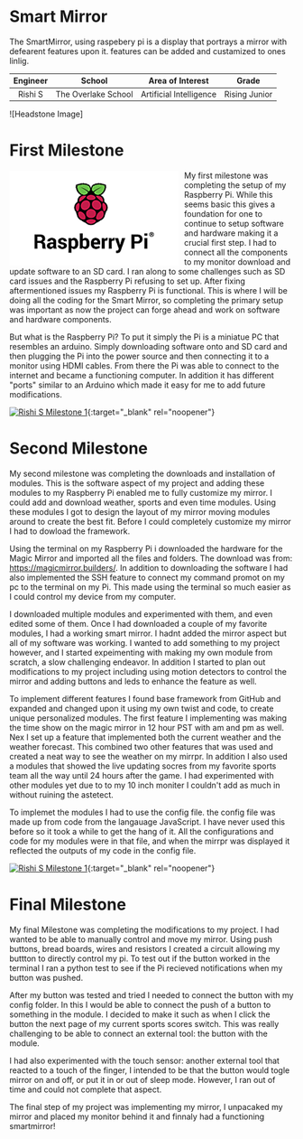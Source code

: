 ﻿# Smart Mirror
The SmartMirror, using raspebery pi is a display that portrays a mirror with defearent features upon it. features can be added and custamized to ones linlig.

| **Engineer**| **School** | **Area of Interest** | **Grade** |
|:--:|:--:|:--:|:--:|
| Rishi S | The Overlake School | Artificial Intelligence | Rising Junior |


![Headstone Image]
# First Milestone
  

<HTML>

 <img src="Images/raspberry Pi.png" width=300 align=left style="float:left; padding-right:10px"> 
  
My first milestone was completing the setup of my Raspberry Pi. While this seems basic this gives a foundation for one to continue to setup software and hardware making it a crucial first step. I had to connect all the components to my monitor download and update software to an SD card. I ran along to some challenges such as SD card issues and the Raspberry Pi refusing to set up. After fixing aftermentioned issues my Raspberry Pi is functional. This is where I will be doing all the coding for the Smart Mirror, so completing the primary setup was important as now the project can forge ahead and work on software and hardware components.
  
But what is the Raspberry Pi? To put it simply the Pi is a miniatue PC that resembles an arduino. Simply downloading software onto and SD card and then plugging the Pi into the power source and then connecting it to a monitor using HDMI cables. From there the Pi was able to connect to the internet and became a functioning computer. In addition it has different "ports" similar to an Arduino which made it easy for me to add future modifications.

  
</HTML>


[![Rishi S Milestone 1](https://res.cloudinary.com/marcomontalbano/image/upload/v1627914301/video_to_markdown/images/youtube--m_xaRimipMA-c05b58ac6eb4c4700831b2b3070cd403.jpg)](https://youtu.be/m_xaRimipMA "Rishi S Milestone 1"){:target="_blank" rel="noopener"}
  
# Second Milestone
 My second milestone was completing the downloads and installation of modules. This is the software aspect of my project and adding these modules to my Raspberry Pi enabled me to fully customize my mirror. I could add and download weather, sports and even time modules. Using these modules I got to design the layout of my mirror moving modules around to create the best fit. Before I could completely customize my mirror I had to dowload the framework. 
 
 Using the terminal on my Raspberry Pi i downloaded the hardware for the Magic Mirror and imported all the files and folders. The download was from: https://magicmirror.builders/. In addition to downloading the software I had also implemented the SSH feature to connect my command promot on my pc to the terminal on my Pi. This made using the terminal so much easier as I could control my device from my computer.
  
I downloaded multiple modules and experimented with them, and even edited some of them. Once I had downloaded a couple of my favorite modules, I had a working smart mirror. I hadnt added the mirror aspect but all of my software was working. I wanted to add something to my project however, and I started expeimenting with making my own module from scratch, a slow challenging endeavor. In addition I started to plan out modifications to my project including using motion detectors to control the mirror and adding buttons and leds to enhance the feature as well.

To implement different features I found base framework from GitHub and expanded and changed upon it using my own twist and code, to create unique personalized modules. The first feature I implementing was making the time show on the magic mirror in 12 hour PST with am and pm as well. Nex I set up a feature that implemented both the current weather and the weather forecast. This combined two other features that was used and created a neat way to see the weather on my mirrpr. In addition I also used a modules that showed the live updating socres from my favorite sports team all the way until 24 hours after the game. I had experimented with other modules yet due to to my 10 inch moniter I couldn't add  as much in without ruining the astetect. 

To implemet the modules I had to use the config file. the config file was made up from code from the langauage JavaScript. I have never used this before so it took a while to get the hang of it. All the configurations and code for my modules were in that file, and when the mirrpr was displayed it reflected the outputs of my code in the config file.
</HTML>


[![Rishi S Milestone 1](https://res.cloudinary.com/marcomontalbano/image/upload/v1627914301/video_to_markdown/images/youtube--m_xaRimipMA-c05b58ac6eb4c4700831b2b3070cd403.jpg)](https://youtu.be/zEvley5kcnc"){:target="_blank" rel="noopener"}
  # Final Milestone
 
My final Milestone was completing the modifications to my project. I had wanted to be able to manually control and move my mirror. Using push buttons, bread boards, wires and resistors I created a circuit allowing my buttton to directly control my pi. To test out if the button worked in the terminal I ran a python test to see if the Pi recieved notifications when my button was pushed.

After my button was tested and tried I needed to connect the button with my config folder. In this I would be able to connect the push of a button to something in the module. I decided to make it such as when I click the button the next page of my current sports scores switch. This was really challenging to be able to connect an external tool: the button with the module. 

I had also experimented with the touch sensor: another external tool that reacted to a touch of the finger, I intended to be that the button would togle mirror on and off, or put it in or out of sleep mode. However, I ran out of time and could not complete that aspect.

The final step of my project was implementing my mirror, I unpacaked my mirror and placed my monitor behind it and finnaly had a functioning smartmirror!






